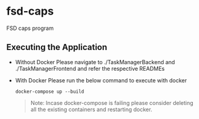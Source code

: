 # fsd-caps
FSD caps program

## Executing the Application

- Without Docker
    Please navigate to ./TaskManagerBackend and ./TaskManagerFrontend and refer the respective READMEs

- With Docker
    Please run the below command to execute with docker 
    ```
    docker-compose up --build 
    ```

    >Note: Incase docker-compose is failing please consider deleting all the existing containers and restarting docker.